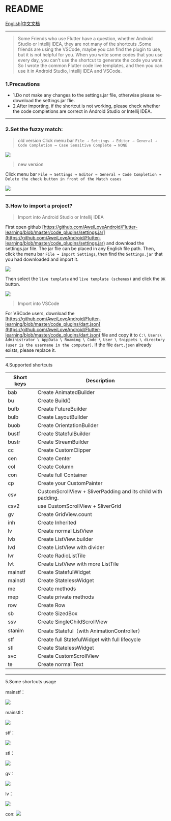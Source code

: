 # README

[English](https://github.com/AweiLoveAndroid/Flutter-learning/blob/master/code_plugins/readme.md)|[中文文档](https://github.com/AweiLoveAndroid/Flutter-learning/blob/master/code_plugins/README-CN.md)

---

> Some Friends who use Flutter have a question, whether Android Studio or Intellij IDEA, they are not many of the shortcuts .Some friends are using the VSCode, maybe you can find the plugin to use, but it is not helpful for you. When you write some codes that you use every day, you can't use the shortcut to generate the code you want. So I wrote the common Flutter code live templates, and then you can use it in Android Studio, Intellij IDEA and VSCode.

### 1.Precautions

* 1.Do not make any changes to the settings.jar file, otherwise please re-download the settings.jar flie.
* 2.After importing, if the shortcut is not working, please check whether the code completions are correct in Android Studio or Intellij IDEA.


---

### 2.Set the fuzzy match:

> old version
Click menu bar `File → Settings → Editor → General → Code Completion → Case Sensitive Complete → NONE`

![](https://upload-images.jianshu.io/upload_images/6098829-183dce2a0499b0d6.png?imageMogr2/auto-orient/strip%7CimageView2/2/w/702/format/webp)

> new version

Click menu bar `File → Settings → Editor → General → Code Completion → Delete the check button in front of the Match cases`

![](https://upload-images.jianshu.io/upload_images/6098829-3194305ecb760fbe.png?imageMogr2/auto-orient/strip%7CimageView2/2/w/556/format/webp)

---

### 3.How to import a project?

> Import into Android Studio or Intellij IDEA

First open github [https://github.com/AweiLoveAndroid/Flutter-learning/blob/master/code_plugins/settings.jar](https://github.com/AweiLoveAndroid/Flutter-learning/blob/master/code_plugins/settings.jar) and download the settings.jar file. The jar flie can be placed in any English file path.
Then, click the menu bar `File → Import Settings`, then find the `Settings.jar` that you had downloaded and import it.

![](https://upload-images.jianshu.io/upload_images/6098829-450d5f8e17341ba7.png?imageMogr2/auto-orient/strip%7CimageView2/2/w/270/format/webp)

Then select the `live template` and `live template (schemes)` and click the `OK` button.

![](https://upload-images.jianshu.io/upload_images/6098829-5a16c2468a36d9d8.png?imageMogr2/auto-orient/strip%7CimageView2/2/w/541/format/webp)

> Import into VSCode

For VSCode users, download the [https://github.com/AweiLoveAndroid/Flutter-learning/blob/master/code_plugins/dart.json](https://github.com/AweiLoveAndroid/Flutter-learning/blob/master/code_plugins/dart.json) file and copy it to `C:\ Users\ Administrator \ AppData \ Roaming \ Code \ User \ Snippets \ directory (user is the username in the computer)`. If the file `dart.json` already exists, please replace it.

---

4.Supported shortcuts

Short keys|Description
----|----
bab|	Create AnimatedBuilder
bu|	Create Build()
bufb|	Create FutureBuilder
bulb|	Create LayoutBuilder
buob|	Create OrientationBuilder
bustf|	Create StatefulBuilder
bustr|	Create StreamBuilder
cc|	Create CustomClipper
cen|	Create Center
col|	Create Column
con|	Create full Container
cp|	Create your CustomPainter
csv|	CustomScrollView + SliverPadding and its child with padding.
csv2|	use CustomScrollView + SliverGrid
gv|	Create GridView.count
inh|	Create Inherited
lv|	Create normal ListView
lvb|	Create ListView.builder
lvd	|Create ListView with divider
lvr|	Create RadioListTile
lvt|	Create ListView with more ListTile
mainstf	|Create  StatefulWidget
mainstl|	Create  StatelessWidget
me	|Create methods
mep|	Create private methods
row|	Create Row
sb	|Create SizedBox
ssv|	Create SingleChildScrollView
stanim|	Create Stateful（with AnimationController）
stf	|Create full StatefulWidget with full lifecycle
stl	|Create StatelessWidget
svc	|Create CustomScrollView
te|	Create normal Text

---

5.Some shortcuts usage

mainstf：

![](https://upload-images.jianshu.io/upload_images/6098829-a715d299b3c4d2b6.gif?imageMogr2/auto-orient/strip%7CimageView2/2/w/418/format/webp)

mainstl：

![](https://upload-images.jianshu.io/upload_images/6098829-2042bdf5fb3a157a.gif?imageMogr2/auto-orient/strip%7CimageView2/2/w/418/format/webp)

stf：

![](https://upload-images.jianshu.io/upload_images/6098829-7e796ef45a0d5cd6.gif?imageMogr2/auto-orient/strip%7CimageView2/2/w/418/format/webp)

stl：

![](https://upload-images.jianshu.io/upload_images/6098829-b1549c03b9a9b5ee.gif?imageMogr2/auto-orient/strip%7CimageView2/2/w/418/format/webp)

gv：

![](https://upload-images.jianshu.io/upload_images/6098829-6c5985388f267fdc.gif?imageMogr2/auto-orient/strip%7CimageView2/2/w/647/format/webp)

lv：

![](https://upload-images.jianshu.io/upload_images/6098829-04f30b3523027724.gif?imageMogr2/auto-orient/strip%7CimageView2/2/w/418/format/webp)

con:
![](https://upload-images.jianshu.io/upload_images/6098829-374bb9d45ba2e3ea.gif?imageMogr2/auto-orient/strip%7CimageView2/2/w/647/format/webp)
